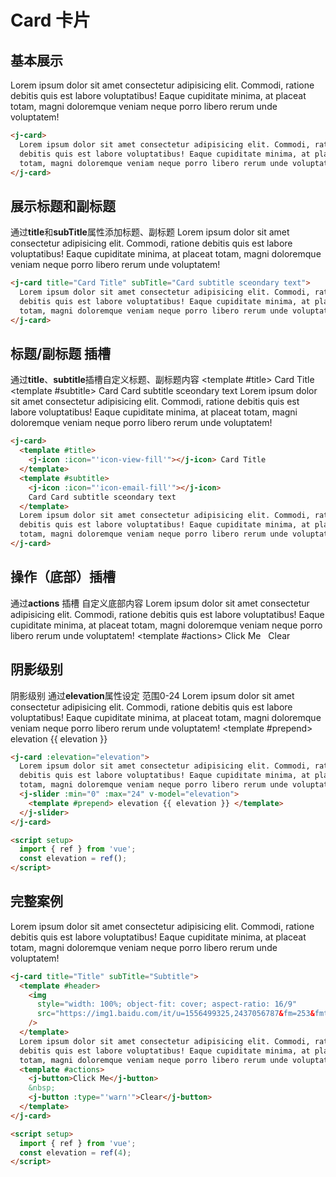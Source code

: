 # Card 卡片

## 基本展示

<j-card>
Lorem ipsum dolor sit amet consectetur adipisicing elit. Commodi,
ratione debitis quis est labore voluptatibus! Eaque cupiditate minima,
at placeat totam, magni doloremque veniam neque porro libero rerum unde
voluptatem!
</j-card>

```html
<j-card>
  Lorem ipsum dolor sit amet consectetur adipisicing elit. Commodi, ratione
  debitis quis est labore voluptatibus! Eaque cupiditate minima, at placeat
  totam, magni doloremque veniam neque porro libero rerum unde voluptatem!
</j-card>
```

## 展示标题和副标题

通过**title**和**subTitle**属性添加标题、副标题
<j-card title="Card Title" subTitle="Card subtitle sceondary text">
Lorem ipsum dolor sit amet consectetur adipisicing elit. Commodi,
ratione debitis quis est labore voluptatibus! Eaque cupiditate minima,
at placeat totam, magni doloremque veniam neque porro libero rerum unde
voluptatem!
</j-card>

```html
<j-card title="Card Title" subTitle="Card subtitle sceondary text">
  Lorem ipsum dolor sit amet consectetur adipisicing elit. Commodi, ratione
  debitis quis est labore voluptatibus! Eaque cupiditate minima, at placeat
  totam, magni doloremque veniam neque porro libero rerum unde voluptatem!
</j-card>
```

## 标题/副标题 插槽

通过**title**、**subtitle**插槽自定义标题、副标题内容
<j-card>
<template #title>
<j-icon :icon="'icon-view-fill'"></j-icon> Card Title
</template>
<template #subtitle>
<j-icon :icon="'icon-email-fill'"></j-icon>
Card Card subtitle sceondary text
</template>
Lorem ipsum dolor sit amet consectetur adipisicing elit. Commodi,
ratione debitis quis est labore voluptatibus! Eaque cupiditate minima,
at placeat totam, magni doloremque veniam neque porro libero rerum unde
voluptatem!
</j-card>

```html
<j-card>
  <template #title>
    <j-icon :icon="'icon-view-fill'"></j-icon> Card Title
  </template>
  <template #subtitle>
    <j-icon :icon="'icon-email-fill'"></j-icon>
    Card Card subtitle sceondary text
  </template>
  Lorem ipsum dolor sit amet consectetur adipisicing elit. Commodi, ratione
  debitis quis est labore voluptatibus! Eaque cupiditate minima, at placeat
  totam, magni doloremque veniam neque porro libero rerum unde voluptatem!
</j-card>
```

## 操作（底部）插槽

通过**actions** 插槽 自定义底部内容
<j-card>
Lorem ipsum dolor sit amet consectetur adipisicing elit. Commodi,
ratione debitis quis est labore voluptatibus! Eaque cupiditate minima,
at placeat totam, magni doloremque veniam neque porro libero rerum unde
voluptatem!
<template #actions>
<j-button>Click Me</j-button>
&nbsp;
<j-button :type="'warn'">Clear</j-button>
</template>
</j-card>

## 阴影级别

阴影级别 通过**elevation**属性设定 范围0-24
<j-card :elevation="elevation">
Lorem ipsum dolor sit amet consectetur adipisicing elit. Commodi,
ratione debitis quis est labore voluptatibus! Eaque cupiditate minima,
at placeat totam, magni doloremque veniam neque porro libero rerum unde
voluptatem!
<j-slider :min="0" :max="24" v-model="elevation">
<template #prepend> elevation {{ elevation }} </template>
</j-slider>
</j-card>

```html
<j-card :elevation="elevation">
  Lorem ipsum dolor sit amet consectetur adipisicing elit. Commodi, ratione
  debitis quis est labore voluptatibus! Eaque cupiditate minima, at placeat
  totam, magni doloremque veniam neque porro libero rerum unde voluptatem!
  <j-slider :min="0" :max="24" v-model="elevation">
    <template #prepend> elevation {{ elevation }} </template>
  </j-slider>
</j-card>

<script setup>
  import { ref } from 'vue';
  const elevation = ref();
</script>
```

## 完整案例

<j-card title="Title" subTitle="Subtitle">
<template #header>
    <img
    style="width: 100%; object-fit: cover; aspect-ratio: 16/9"
    src="https://img1.baidu.com/it/u=1556499325,2437056787&fm=253&fmt=auto&app=138&f=JPEG?w=800&h=500"
    />
</template>
Lorem ipsum dolor sit amet consectetur adipisicing elit. Commodi,
ratione debitis quis est labore voluptatibus! Eaque cupiditate minima,
at placeat totam, magni doloremque veniam neque porro libero rerum unde
voluptatem!
<template #actions>
    <j-button>Click Me</j-button>
    &nbsp;
    <j-button :type="'warn'">Clear</j-button>
</template>
</j-card>

```html
<j-card title="Title" subTitle="Subtitle">
  <template #header>
    <img
      style="width: 100%; object-fit: cover; aspect-ratio: 16/9"
      src="https://img1.baidu.com/it/u=1556499325,2437056787&fm=253&fmt=auto&app=138&f=JPEG?w=800&h=500"
    />
  </template>
  Lorem ipsum dolor sit amet consectetur adipisicing elit. Commodi, ratione
  debitis quis est labore voluptatibus! Eaque cupiditate minima, at placeat
  totam, magni doloremque veniam neque porro libero rerum unde voluptatem!
  <template #actions>
    <j-button>Click Me</j-button>
    &nbsp;
    <j-button :type="'warn'">Clear</j-button>
  </template>
</j-card>

<script setup>
  import { ref } from 'vue';
  const elevation = ref(4);
</script>
```

<script setup>
import { ref } from 'vue';
const elevation = ref(4);
</script>
